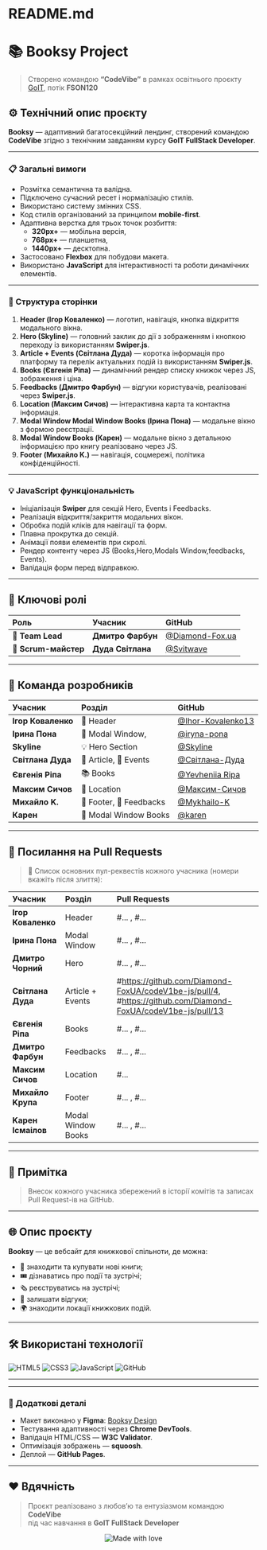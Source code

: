 # README.md
# 📚 Booksy Project

> Створено командою **“CodeVibe”** в рамках освітнього проєкту [GoIT](https://goit.global/ua/), потік **FSON120**

<!-- <p align="center">
  <img src="https://upload.wikimedia.org/wikipedia/commons/9/9a/GoIT_logo.svg" alt="GoIT Logo" width="150"/>
</p> -->





## ⚙️ Технічний опис проєкту

**Booksy** — адаптивний багатосекційний лендинг, створений командою **CodeVibe** згідно з технічним завданням курсу **GoIT FullStack Developer**.

---

### 📋 Загальні вимоги

- Розмітка семантична та валідна.
- Підключено сучасний ресет і нормалізацію стилів.
- Використано систему змінних CSS.
- Код стилів організований за принципом **mobile-first**.
- Адаптивна верстка для трьох точок розбиття:
  - **320px+** — мобільна версія,
  - **768px+** — планшетна,
  - **1440px+** — десктопна.
- Застосовано **Flexbox**  для побудови макета.
- Використано **JavaScript** для інтерактивності та роботи динамічних елементів.

---

### 🧩 Структура сторінки

1. **Header (Ігор Коваленко)** — логотип, навігація, кнопка відкриття модального вікна.  
2. **Hero (Skyline)** — головний заклик до дії з зображенням і кнопкою переходу  із використанням **Swiper.js**.  
3. **Article + Events (Світлана Дуда)** — коротка інформація про платформу та перелік актуальних подій із використанням **Swiper.js**.  
4. **Books (Євгенія Ріпа)** — динамічний рендер списку книжок через JS, зображення і ціна.  
5. **Feedbacks (Дмитро Фарбун)** — відгуки користувачів, реалізовані через **Swiper.js**.  
6. **Location (Максим Сичов)** — інтерактивна карта та контактна інформація.  
7. **Modal Window Modal Window Books (Ірина Пона)** — модальне вікно з формою реєстрації.  
8. **Modal Window Books (Карен)** — модальне вікно з детальною інформацією про книгу реалізовано через JS.  
9. **Footer (Михайло K.)** — навігація, соцмережі, політика конфіденційності.

---

### 💡 JavaScript функціональність

- Ініціалізація **Swiper** для секцій Hero, Events і Feedbacks.
- Реалізація відкриття/закриття модальних вікон.
- Обробка подій кліків для навігації та форм.
- Плавна прокрутка до секцій.
- Анімації появи елементів при скролі.
- Рендер контенту через JS (Books,Hero,Modals Window,feedbacks, Events).
- Валідація форм перед відправкою.
---

## 🚀 Ключові ролі

| Роль | Учасник | GitHub |
|:----|:---------|:--------|
| 🧠 **Team Lead** | **Дмитро Фарбун** | [@Diamond-Fox.ua](https://github.com/) |
| 🧭 **Scrum-майстер** | **Дуда Світлана** | [@Svitwave](https://github.com/) |

---

## 👥 Команда розробників

| Учасник | Розділ | GitHub |
|:--------|:--------|:--------|
| **Ігор Коваленко** | 🧠 Header | [@Ihor-Kovalenko13](https://github.com/Ihor-Kovalenko13) |
| **Ірина Пона** | 💬 Modal Window, | [@iryna-pona](https://github.com/iryna-pona) |
| **Skyline** | 💡 Hero Section | [@Skyline](Chorniy-Dima) |
| **Світлана Дуда** | 📰 Article, 🎉 Events | [@Світлана-Дуда](https://github.com/Svitwave) |
| **Євгенія Ріпа** | 📚 Books | [@Yevheniia Ripa](https://github.com/YevheniiaRipa) |
| **Максим Сичов** | 📍 Location | [@Максим-Сичов](https://github.com/Maksim3838) |
| **Михайло K.** | 🔧 Footer, 💬 Feedbacks | [@Mykhailo-K](https://github.com/FlyFayer-byte) |
| **Карен** | 🔧 Modal Window Books | [@karen](https://github.com/) |

---

## 🔗 Посилання на Pull Requests

> 🧩 Список основних пул-реквестів кожного учасника (номери вкажіть після злиття):

| Учасник | Розділ | Pull Requests |
|:--------|:--------|:---------------|
| **Ігор Коваленко** | Header | #... , #... |
| **Ірина Пона** | Modal Window | #... , #... |
| **Дмитро Чорний** | Hero | #... , #... |
| **Світлана Дуда** | Article + Events | #https://github.com/Diamond-FoxUA/codeV1be-js/pull/4, #https://github.com/Diamond-FoxUA/codeV1be-js/pull/13 |
| **Євгенія Ріпа** | Books | #... , #... |
| **Дмитро Фарбун** | Feedbacks | #... , #... |
| **Максим Сичов** | Location | #... |
| **Михайло Kрупа** | Footer | #... , #... |
**Kарен Ісмаілов** | Modal Window Books | #... , #... |

---

## 🧾 Примітка
  
> Внесок кожного учасника збережений в історії комітів та записах Pull Request-ів на GitHub.

---

## 🌐 Опис проєкту

**Booksy** — це вебсайт для книжкової спільноти, де можна:
- 📖 знаходити та купувати нові книги;
- 🎟️ дізнаватись про події та зустрічі;
- 🗞️ реєструватись на зустрічі;
- 💬 залишати відгуки;
- 🌍 знаходити локації книжкових подій.

---

## 🛠 Використані технології

![HTML5](https://img.shields.io/badge/HTML5-E34F26?style=for-the-badge&logo=html5&logoColor=white)
![CSS3](https://img.shields.io/badge/CSS3-2965f1?style=for-the-badge&logo=css3&logoColor=white)
![JavaScript](https://img.shields.io/badge/JavaScript-f7df1e?style=for-the-badge&logo=javascript&logoColor=black)
![GitHub](https://img.shields.io/badge/GitHub-000?style=for-the-badge&logo=github&logoColor=white)

---


---

### 📐 Додаткові деталі

- Макет виконано у **Figma**: [Booksy Design](figma.com/design/Q8qeSuzKR9tcbh1Ez9jOX4/Booksy?node-id=5999-10563&t=Hf43hQhV57GAGrpV-0)  
- Тестування адаптивності через **Chrome DevTools**.  
- Валідація HTML/CSS — **W3C Validator**.  
- Оптимізація зображень — **squoosh**.  
- Деплой — **GitHub Pages**.

---


## ❤️ Вдячність

> Проєкт реалізовано з любов’ю та ентузіазмом командою **CodeVibe**  
> під час навчання в **GoIT FullStack Developer**

<p align="center">
  <img src="https://img.shields.io/badge/Made_with_❤️_by_CodeVibe-F06292?style=for-the-badge" alt="Made with love"/>
</p>
